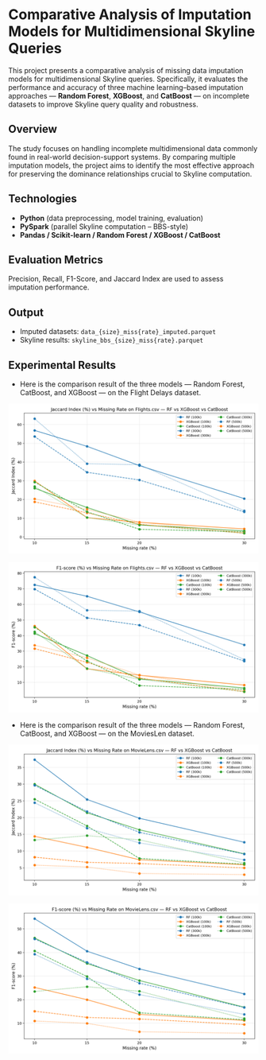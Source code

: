 # Comparative Analysis of Imputation Models for Multidimensional Skyline Queries

This project presents a comparative analysis of missing data imputation models for multidimensional Skyline queries. Specifically, it evaluates the performance and accuracy of three machine learning–based imputation approaches — **Random Forest**, **XGBoost**, and **CatBoost** — on incomplete datasets to improve Skyline query quality and robustness.

## Overview
The study focuses on handling incomplete multidimensional data commonly found in real-world decision-support systems. By comparing multiple imputation models, the project aims to identify the most effective approach for preserving the dominance relationships crucial to Skyline computation.

## Technologies
- **Python** (data preprocessing, model training, evaluation)  
- **PySpark** (parallel Skyline computation – BBS-style)  
- **Pandas / Scikit-learn / Random Forest / XGBoost / CatBoost**

## Evaluation Metrics
Precision, Recall, F1-Score, and Jaccard Index are used to assess imputation performance.

## Output
- Imputed datasets: `data_{size}_miss{rate}_imputed.parquet`  
- Skyline results: `skyline_bbs_{size}_miss{rate}.parquet`

## Experimental Results

- Here is the comparison result of the three models — Random Forest, CatBoost, and XGBoost — on the Flight Delays dataset.

<p align="center">
  <img src="images/Jaccard_Models_FlightDelays.png" width="600" alt="Jaccard Index comparison between models">
</p>

<p align="center">
  <img src="images/F1_Models_FlightDelays.png" width="600" alt="F1-score comparison between models">
</p>

- Here is the comparison result of the three models — Random Forest, CatBoost, and XGBoost — on the MoviesLen dataset.

<p align="center">
  <img src="images/Jaccard_Models_MoviesLen.png" width="600" alt="Jaccard Index comparison between models">
</p>

<p align="center">
  <img src="images/F1_Models_MoviesLen.png" width="600" alt="F1-score comparison between models">
</p>
